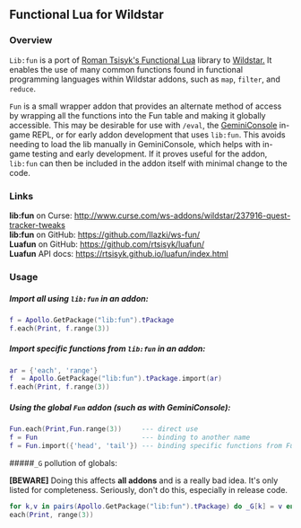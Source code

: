 
## Functional Lua for Wildstar


### Overview
  `Lib:fun` is a port of [Roman Tsisyk's Functional Lua](https://github.com/rtsisyk/luafun/) library to [Wildstar.](wildstar-online.com) It enables the use of many common functions found in functional programming languages within Wildstar addons, such as `map`, `filter`, and `reduce`.

`Fun` is a small wrapper addon that provides an alternate method of access by wrapping all the functions into the Fun table and making it globally accessible.  This may be desirable for use  with `/eval`, the [GeminiConsole](https://github.com/wildstarnasa/GeminiConsole) in-game REPL, or for early addon development that uses `lib:fun`.  This avoids needing to load the lib manually in GeminiConsole, which helps with in-game testing and early development.  If it proves useful for the addon, `lib:fun` can then be included in the addon itself with minimal change to the code.

### Links

**lib:fun** on Curse:  http://www.curse.com/ws-addons/wildstar/237916-quest-tracker-tweaks<br>
**lib:fun** on GitHub:  https://github.com/Ilazki/ws-fun/<br>
**Luafun**  on GitHub:  https://github.com/rtsisyk/luafun/<br>
**Luafun** API docs:  https://rtsisyk.github.io/luafun/index.html<br>


### Usage

#####  Import all using `lib:fun` in an addon:
```lua
f = Apollo.GetPackage("lib:fun").tPackage
f.each(Print, f.range(3))
```

#####  Import specific functions from `lib:fun` in an addon:
```lua
ar = {'each', 'range'}
f  = Apollo.GetPackage("lib:fun").tPackage.import(ar)
f.each(Print, f.range(3))
```

#####  Using the global `Fun` addon (such as with GeminiConsole):
```lua
Fun.each(Print,Fun.range(3))     --- direct use
f = Fun                          --- binding to another name
f = Fun.import({'head', 'tail'}) --- binding specific functions from Fun
```



#####`_G` pollution of globals:

 **[BEWARE]**  Doing this affects **all addons** and is a really bad idea.  It's only listed for completeness.  Seriously, don't do this, especially in release code.
```lua
for k,v in pairs(Apollo.GetPackage("lib:fun").tPackage) do _G[k] = v end
each(Print, range(3))
```

